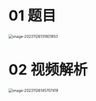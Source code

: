 # 01 题目

<img src="https://cvp.oss-cn-shanghai.aliyuncs.com/picgo/202311261318976.png" alt="image-20231126131801853" style="zoom:50%;" />



# 02 视频解析

<img src="https://cvp.oss-cn-shanghai.aliyuncs.com/picgo/202311261457010.png" alt="image-20231126145707419" style="zoom:50%;" />